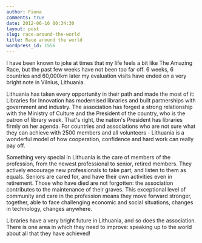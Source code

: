 ```yaml
---
author: Fiona
comments: true
date: 2012-06-16 00:34:30
layout: post
slug: race-around-the-world
title: Race around the world
wordpress_id: 1556
---
```


I have been known to joke at times that my life feels a bit like The Amazing Race, but the past few weeks have not been too far off. 6 weeks, 6 countries and 60,000km later my evaluation visits have ended on a very bright note in Vilnius, Lithuania. 

Lithuania has taken every opportunity in their path and made the most of it: Libraries for Innovation has modernised libraries and built partnerships with government and industry. The association has forged a strong relationship with the Ministry of Culture and the President of the country, who is the patron of library week. That's right, the nation's President has libraries firmly on her agenda. For countries and associations who are not sure what they can achieve with 2500 members and all volunteers - Lithuania is a wonderful model of how cooperation, confidence and hard work can really pay off.

Something very special in Lithuania is the care of members of the profession, from the newest professional to senior, retired members. They actively encourage new professionals to take part, and listen to them as equals. Seniors are cared for, and have their own activities even in retirement. Those who have died are not forgotten: the association contributes to the maintenance of their graves. This exceptional level of community and care in the profession means they move forward stronger, together, able to face challenging economic and social situations, changes in technology, changes anywhere. 

Libraries have a very bright future in Lithuania, and so does the association. There is one area in which they need to improve: speaking up to the world about all that they have achieved!
